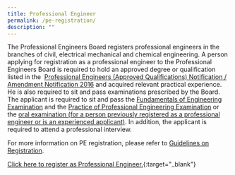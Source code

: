 ```yaml
---
title: Professional Engineer
permalink: /pe-registration/
description: ""
---
```

The Professional Engineers Board registers professional engineers in the branches of civil, electrical mechanical and chemical engineering. A person applying for registration as a professional engineer to the Professional Engineers Board is required to hold an approved degree or qualification listed in the  [Professional Engineers (Approved Qualifications) Notification / Amendment Notification 2016](/act-and-rules/) and acquired relevant practical experience. He is also required to sit and pass examinations prescribed by the Board. The applicant is required to sit and pass the [Fundamentals of Engineering Examination](/FEE/) and the [Practice of Professional Engineering Examination](/PPE/) or the [oral examination (for a person previously registered as a professional engineer or is an experienced applicant)](/experiencedpe/). In addition, the applicant is required to attend a professional interview.    
  
For more information on PE registration, please refer to [Guidelines on Registration](/files/Downloads/Guidelines/RegistrationasPE.pdf).

[Click here to register as Professional Engineer.](https://www.peb.gov.sg/login_pereg.aspx){:target="_blank"}